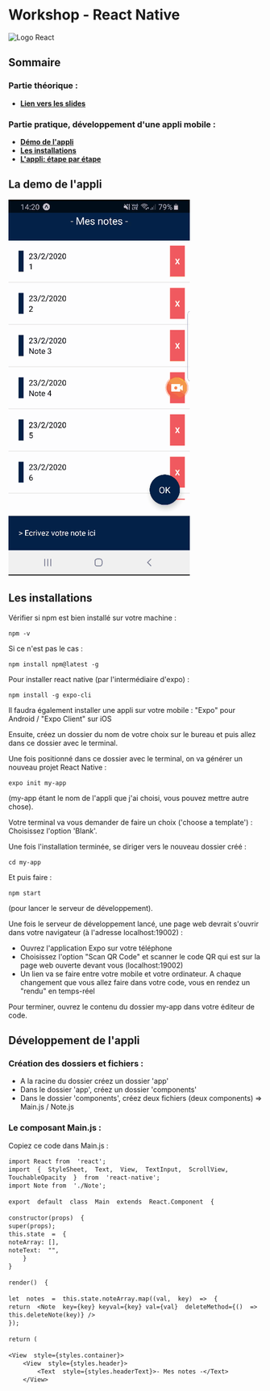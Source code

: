 # Workshop - React Native
![Logo React](https://upload.wikimedia.org/wikipedia/commons/thumb/a/a7/React-icon.svg/1200px-React-icon.svg.png)
## Sommaire
### Partie théorique :
- **[Lien vers les slides](https://docs.google.com/presentation/d/1aprbfnAXfBVSbw0MCSaAIarE197XDdSNHpqg3IiU1dY/edit?usp=sharing)**
### Partie pratique, développement d'une appli mobile :
- **[Démo de l'appli](#demo)**
- **[Les installations](#installations)**
- **[L'appli: étape par étape](#appli)**
## La demo de l'appli <a id="demo"></a>
![](Gif-demoapp.gif)
## Les installations <a id="installations"></a>
Vérifier si npm est bien installé sur votre machine :

    npm -v
    
Si ce n'est pas le cas :

    npm install npm@latest -g
    
Pour installer react native (par l'intermédiaire d'expo)  :

    npm install -g expo-cli

Il faudra également installer une appli sur votre mobile :
"Expo" pour Android / "Expo Client" sur iOS

Ensuite, créez un dossier du nom de votre choix sur le bureau et puis allez dans ce dossier avec le terminal.

Une fois positionné dans ce dossier avec le terminal, on va générer un nouveau projet React Native :

    expo init my-app
(my-app étant le nom de l'appli que j'ai choisi, vous pouvez mettre autre chose).

Votre terminal va vous demander de faire un choix ('choose a template') :
Choisissez l'option 'Blank'.

Une fois l'installation terminée, se diriger vers le nouveau dossier créé :

    cd my-app
  
Et puis faire :

    npm start
(pour lancer le serveur de développement).

Une fois le serveur de développement lancé, une page web devrait s'ouvrir dans votre navigateur (à l'adresse localhost:19002) :
- Ouvrez l'application Expo sur votre téléphone
- Choisissez l'option "Scan QR Code" et scanner le code QR qui est sur la page web ouverte devant vous (localhost:19002)
- Un lien va se faire entre votre mobile et votre ordinateur. A chaque changement que vous allez faire dans votre code, vous en rendez un "rendu" en temps-réel

Pour terminer, ouvrez le contenu du dossier my-app dans votre éditeur de code.

## Développement de l'appli <a id="appli"></a>
### Création des dossiers et fichiers :
- A la racine du dossier créez un dossier 'app'
- Dans le dossier 'app', créez un dossier 'components'
- Dans le dossier 'components', créez deux fichiers (deux components) => Main.js / Note.js

### Le composant Main.js :
Copiez ce code dans Main.js :

    import React from  'react';
    import  {  StyleSheet,  Text,  View,  TextInput,  ScrollView,  TouchableOpacity  }  from  'react-native';
    import Note from  './Note';
    
    export  default  class  Main  extends  React.Component  {
    
	constructor(props)  {
	super(props);
	this.state  =  {
	noteArray: [],
	noteText:  "",
		}
	}

	render()  {

	let  notes  =  this.state.noteArray.map((val,  key)  =>  {
	return  <Note  key={key} keyval={key} val={val}  deleteMethod={()  =>  this.deleteNote(key)} />
	});

	return (
	
	<View  style={styles.container}>
		<View  style={styles.header}>
			<Text  style={styles.headerText}>- Mes notes -</Text>
		</View>